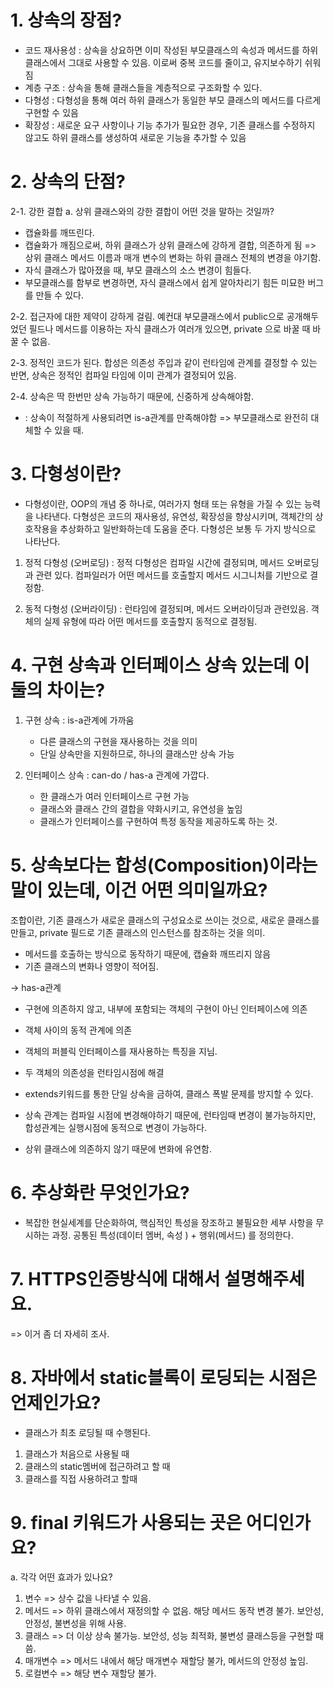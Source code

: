 # 1. 상속의 장점?

- 코드 재사용성 : 상속을 상요하면 이미 작성된 부모클래스의 속성과 메서드를 하위 클래스에서 그대로 사용할 수 있음. 이로써 중복 코드를 줄이고, 유지보수하기 쉬워짐
- 계층 구조 : 상속을 통해 클래스들을 계층적으로 구조화할 수 있다.
- 다형성 : 다형성을 통해 여러 하위 클래스가 동일한 부모 클래스의 메서드를 다르게 구현할 수 있음
- 확장성 : 새로운 요구 사항이나 기능 추가가 필요한 경우, 기존 클래스를 수정하지 않고도 하위 클래스를 생성하여 새로운 기능을 추가할 수 있음

# 2. 상속의 단점?

2-1. 강한 결합
a. 상위 클래스와의 강한 결합이 어떤 것을 말하는 것일까?

- 캡슐화를 깨뜨린다.
- 캡슐화가 깨짐으로써, 하위 클래스가 상위 클래스에 강하게 결합, 의존하게 됨
  => 상위 클래스 메서드 이름과 매개 변수의 변화는 하위 클래스 전체의 변경을 야기함.
- 자식 클래스가 많아졌을 때, 부모 클래스의 소스 변경이 힘들다.
- 부모클래스를 함부로 변경하면, 자식 클래스에서 쉽게 알아차리기 힘든 미묘한 버그를 만들 수 있다.

2-2. 접근자에 대한 제약이 강하게 걸림. 예컨대 부모클래스에서 public으로 공개해두었던 필드나 메서드를 이용하는 자식 클래스가 여러개 있으면, private 으로 바꿀 때 바꿀 수 없음.

2-3. 정적인 코드가 된다. 합성은 의존성 주입과 같이 런타임에 관계를 결정할 수 있는 반면, 상속은 정적인 컴파일 타임에 이미 관계가 결정되어 있음.

2-4. 상속은 딱 한번만 상속 가능하기 때문에, 신중하게 상속해야함.

- : 상속이 적절하게 사용되려면 is-a관계를 만족해야함 => 부모클래스로 완전히 대체할 수 있을 때.

# 3. 다형성이란?

- 다형성이란, OOP의 개념 중 하나로, 여러가지 형태 또는 유형을 가질 수 있는 능력을 나타낸다. 다형성은 코드의 재사용성, 유연성, 확장성을 향상시키며, 객체간의 상호작용을 추상화하고 일반화하는데 도움을 준다.
  다형성은 보통 두 가지 방식으로 나타난다.

1. 정적 다형성 (오버로딩) : 정적 다형성은 컴파일 시간에 결정되며, 메서드 오버로딩과 관련 있다. 컴파일러가 어떤 메서드를 호출할지 메서드 시그니처를 기반으로 결정함.

2. 동적 다형성 (오버라이딩) : 런타임에 결정되며, 메서드 오버라이딩과 관련있음. 객체의 실제 유형에 따라 어떤 메서드를 호출할지 동적으로 결정됨.

# 4. 구현 상속과 인터페이스 상속 있는데 이 둘의 차이는?

1. 구현 상속 : is-a관계에 가까움

   - 다른 클래스의 구현을 재사용하는 것을 의미
   - 단일 상속만을 지원하므로, 하나의 클래스만 상속 가능

2. 인터페이스 상속 : can-do / has-a 관계에 가깝다.
   - 한 클래스가 여러 인터페이스르 구현 가능
   - 클래스와 클래스 간의 결합을 약화시키고, 유연성을 높임
   - 클래스가 인터페이스를 구현하여 특정 동작을 제공하도록 하는 것.

# 5. 상속보다는 합성(Composition)이라는 말이 있는데, 이건 어떤 의미일까요?

조합이란, 기존 클래스가 새로운 클래스의 구성요소로 쓰이는 것으로, 새로운 클래스를 만들고, private 필드로 기존 클래스의 인스턴스를 참조하는 것을 의미.

- 메서드를 호출하는 방식으로 동작하기 때문에, 캡슐화 깨뜨리지 않음
- 기존 클래스의 변화나 영향이 적어짐.

-> has-a관계

- 구현에 의존하지 않고, 내부에 포함되는 객체의 구현이 아닌 인터페이스에 의존
- 객체 사이의 동적 관계에 의존
- 객체의 퍼블릭 인터페이스를 재사용하는 특징을 지님.
- 두 객체의 의존성을 런타임시점에 해결

- extends키워드를 통한 단일 상속을 금하여, 클래스 폭발 문제를 방지할 수 있다.
- 상속 관계는 컴파일 시점에 변경해야하기 때문에, 런타임때 변경이 불가능하지만, 합성관계는 실행시점에 동적으로 변경이 가능하다.
- 상위 클래스에 의존하지 않기 때문에 변화에 유연함.

# 6. 추상화란 무엇인가요?

- 복잡한 현실세계를 단순화하여, 핵심적인 특성을 장조하고 불필요한 세부 사항을 무시하는 과정. 공통된 특성(데이터 멤버, 속성 ) + 행위(메서드) 를 정의한다.

# 7. HTTPS인증방식에 대해서 설명해주세요.

=> 이거 좀 더 자세히 조사.

# 8. 자바에서 static블록이 로딩되는 시점은 언제인가요?

- 클래스가 최초 로딩될 때 수행된다.

1. 클래스가 처음으로 사용될 때
2. 클래스의 static멤버에 접근하려고 할 때
3. 클래스를 직접 사용하려고 할때

# 9. final 키워드가 사용되는 곳은 어디인가요?

a. 각각 어떤 효과가 있나요?

1. 변수 => 상수 값을 나타낼 수 있음.
2. 메서드 => 하위 클래스에서 재정의할 수 없음. 해당 메서드 동작 변경 불가. 보안성, 안정성, 불변성을 위해 사용.
3. 클래스 => 더 이상 상속 불가능. 보안성, 성능 최적화, 불변성 클래스등을 구현할 때 씀.
4. 매개변수 => 메서드 내에서 해당 매개변수 재할당 불가, 메서드의 안정성 높임.
5. 로컬변수 => 해당 변수 재할당 불가.
